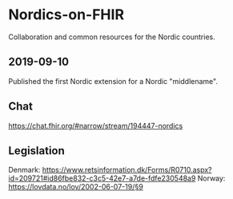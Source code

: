 # Nordics-on-FHIR
Collaboration and common resources for the Nordic countries. 

## 2019-09-10
Published the first Nordic extension for a Nordic "middlename". 

## Chat
https://chat.fhir.org/#narrow/stream/194447-nordics

## Legislation

Denmark: https://www.retsinformation.dk/Forms/R0710.aspx?id=209721#id86fbe832-c3c5-42e7-a7de-fdfe230548a9
Norway: https://lovdata.no/lov/2002-06-07-19/§9
